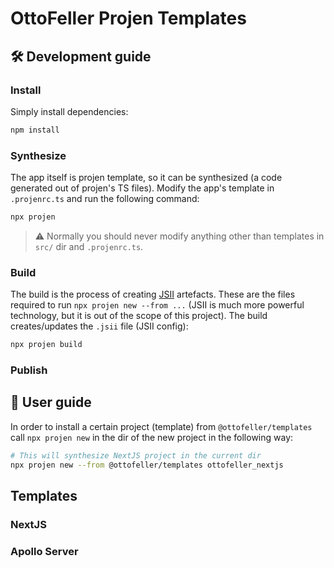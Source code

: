 # OttoFeller Projen Templates

## 🛠 Development guide
### Install
Simply install dependencies:
```sh
npm install
```

### Synthesize
The app itself is projen template, so it can be synthesized (a code generated out of projen's TS files). Modify the app's template in `.projenrc.ts` and run the following command:
```sh
npx projen
```

> :warning: Normally you should never modify anything other than templates in `src/` dir and `.projenrc.ts`.

### Build
The build is the process of creating [JSII](https://github.com/aws/jsii) artefacts. These are the files required to run `npx projen new --from ...` (JSII is much more powerful technology, but it is out of the scope of this project). The build creates/updates the `.jsii` file (JSII config):
```sh
npx projen build
```

### Publish

## 📀 User guide
In order to install a certain project (template) from `@ottofeller/templates` call `npx projen new` in the dir of the new project in the following way:
```sh
# This will synthesize NextJS project in the current dir
npx projen new --from @ottofeller/templates ottofeller_nextjs
```

## Templates

### NextJS

### Apollo Server
